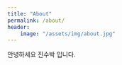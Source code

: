 ```yaml
---
title: "About"
permalink: /about/
header: 
    image: "/assets/img/about.jpg"
---
```


안녕하세요 진수박 입니다.

